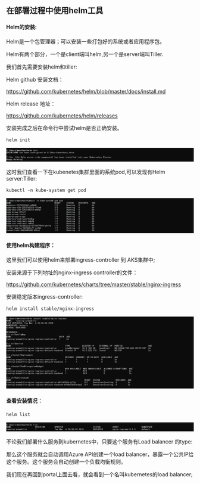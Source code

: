 ## 在部署过程中使用helm工具

#### Helm的安装:  

Helm是一个包管理器；可以安装一些打包好的系统或者应用程序包。  

Helm有两个部分，一个是client端叫helm,另一个是server端叫Tiller.  

我们首先需要安装helm和tiller:  

Helm github 安装文档：  

https://github.com/kubernetes/helm/blob/master/docs/install.md  

Helm release 地址：  

https://github.com/kubernetes/helm/releases  

安装完成之后在命令行中尝试helm是否正确安装。
```
helm init
```
![helm_init](image/helm_init.png)  


这时我们查看一下在kubenetes集群里面的系统pod,可以发现有Helm server:Tiller:
```
kubectl -n kube-system get pod
```
![kube_helm](image/kube_helm.png) 

#### 使用helm构建程序：  

这里我们可以使用helm来部署ingress-controller 到 AKS集群中;

安装来源于下列地址的nginx-ingress controller的文件：  

https://github.com/kubernetes/charts/tree/master/stable/nginx-ingress

安装稳定版本ingress-controller:
```
helm install stable/nginx-ingress
```
![helm_install](image/helm_install.png)

#### 查看安装情况：
```
helm list
```
![helm_list](image/helm_list.png)

不论我们部署什么服务到kubernetes中，只要这个服务有Load balancer 的type:  

那么这个服务就会自动调用Azure API创建一个load balancer，暴露一个公共IP给这个服务。这个服务会自动创建一个负载均衡规则。  

我们现在再回到portal上面去看，就会看到一个名叫kubernetes的load balancer;
 

 
